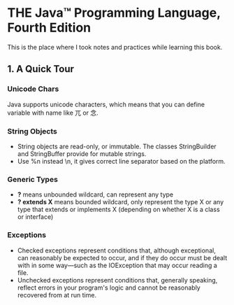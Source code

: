 #   THE Java™ Programming Language, Fourth Edition
This is the place where I took notes and practices while learning this book.

##  1. A Quick Tour

### Unicode Chars
Java supports unicode characters, which means that you can define variable with name like 兀 or 念.

### String Objects
* String objects are read-only, or immutable. The classes StringBuilder and StringBuffer provide for mutable strings.
* Use %n instead \n, it gives correct line separator based on the platform.

### Generic Types
* **?** means unbounded wildcard, can represent any type
* **? extends X** means bounded wildcard, only represent the type X or any type that extends or implements X (depending on whether X is a class or interface)

### Exceptions
* Checked exceptions represent conditions that, although exceptional, can reasonably be expected to occur, and if they do occur must be dealt with in some way—such as the IOException that may occur reading a file.
* Unchecked exceptions represent conditions that, generally speaking, reflect errors in your program's logic and cannot be reasonably recovered from at run time.